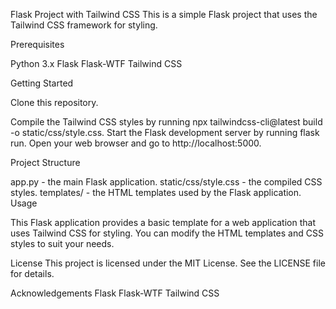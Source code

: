 Flask Project with Tailwind CSS
This is a simple Flask project that uses the Tailwind CSS framework for styling.

Prerequisites

Python 3.x
Flask
Flask-WTF
Tailwind CSS

Getting Started

Clone this repository.

Compile the Tailwind CSS styles by running npx tailwindcss-cli@latest build -o static/css/style.css.
Start the Flask development server by running flask run.
Open your web browser and go to http://localhost:5000.

Project Structure

app.py - the main Flask application.
static/css/style.css - the compiled CSS styles.
templates/ - the HTML templates used by the Flask application.
Usage

This Flask application provides a basic template for a web application that uses Tailwind CSS for styling. You can modify the HTML templates and CSS styles to suit your needs.

License
This project is licensed under the MIT License. See the LICENSE file for details.

Acknowledgements
Flask
Flask-WTF
Tailwind CSS
